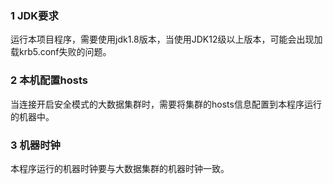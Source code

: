 ### 1 JDK要求

运行本项目程序，需要使用jdk1.8版本，当使用JDK12级以上版本，可能会出现加载krb5.conf失败的问题。

### 2 本机配置hosts

当连接开启安全模式的大数据集群时，需要将集群的hosts信息配置到本程序运行的机器中。

### 3 机器时钟

本程序运行的机器时钟要与大数据集群的机器时钟一致。